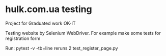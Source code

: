 # hulk.com.ua testing

Project for Graduated work OK-IT

Testing website by Selenium WebDriver. For example make some tests for registration form

Run:
pytest -v -tb=line reruns 2 test_register_page.py
